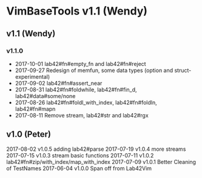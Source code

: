 # VimBaseTools v1.1 (Wendy)

## v1.1 (Wendy)

### v1.1.0 

* 2017-10-01 lab42#fn#empty_fn and lab42#fn#reject
* 2017-09-27 Redesign of memfun, some data types (option and struct-experimental)
* 2017-09-02 lab42#fn#assert_near
* 2017-08-31 lab42#fn#foldwhile, lab42#fn#fin_d, lab42#data#some/none
* 2017-08-26 lab42#fn#foldl_with_index, lab42#fn#foldln, lab42#fn#mapn
* 2017-08-11 Remove stream, lab42#str and lab42#rgx

## v1.0 (Peter)
2017-08-02 v1.0.5 adding lab42#parse
2017-07-19 v1.0.4 more streams
2017-07-15 v1.0.3 stream basic functions
2017-07-11 v1.0.2 lab42#fn#zip/with_index/map_with\_index
2017-07-09 v1.0.1 Better Cleaning of TestNames
2017-06-04 v1.0.0 Span off from Lab42Vim
